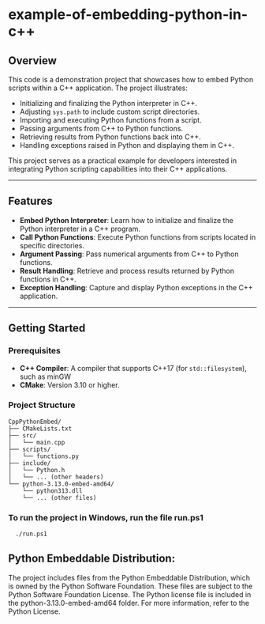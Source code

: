 # example-of-embedding-python-in-c++

## Overview

This code is a demonstration project that showcases how to embed Python scripts within a C++ application. The project illustrates:

- Initializing and finalizing the Python interpreter in C++.
- Adjusting `sys.path` to include custom script directories.
- Importing and executing Python functions from a script.
- Passing arguments from C++ to Python functions.
- Retrieving results from Python functions back into C++.
- Handling exceptions raised in Python and displaying them in C++.

This project serves as a practical example for developers interested in integrating Python scripting capabilities into their C++ applications.

---

## Features

- **Embed Python Interpreter**: Learn how to initialize and finalize the Python interpreter in a C++ program.
- **Call Python Functions**: Execute Python functions from scripts located in specific directories.
- **Argument Passing**: Pass numerical arguments from C++ to Python functions.
- **Result Handling**: Retrieve and process results returned by Python functions in C++.
- **Exception Handling**: Capture and display Python exceptions in the C++ application.

---

## Getting Started

### Prerequisites

- **C++ Compiler**: A compiler that supports C++17 (for `std::filesystem`), such as minGW
- **CMake**: Version 3.10 or higher.

### Project Structure

```plaintext
CppPythonEmbed/
├── CMakeLists.txt
├── src/
│   └── main.cpp
├── scripts/
│   └── functions.py
├── include/
│   └── Python.h
│   └── ... (other headers)
└── python-3.13.0-embed-amd64/
    └── python313.dll
    └── ... (other files)
```
### To run the project in Windows, run the file run.ps1
```bash
  ./run.ps1
```

## Python Embeddable Distribution:

The project includes files from the Python Embeddable Distribution, which is owned by the Python Software Foundation.
These files are subject to the Python Software Foundation License.
The Python license file is included in the python-3.13.0-embed-amd64 folder.
For more information, refer to the Python License.
